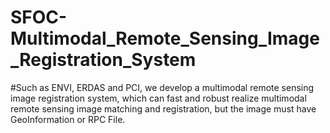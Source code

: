 # SFOC-Multimodal_Remote_Sensing_Image_Registration_System
#Such as ENVI, ERDAS and PCI, we develop a multimodal remote sensing image registration system, which can fast and robust realize multimodal remote sensing image matching and registration, but the image must have GeoInformation or RPC File.
